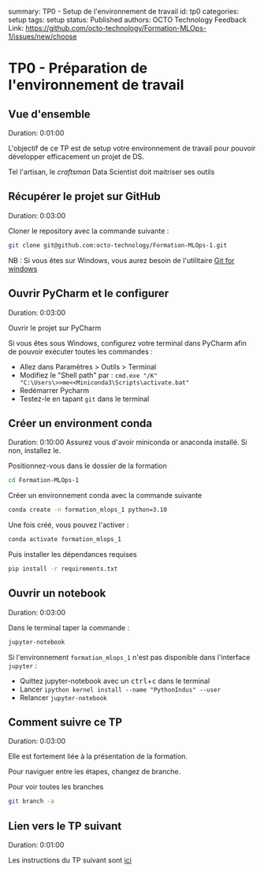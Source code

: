 summary: TP0 - Setup de l'environnement de travail
id: tp0
categories: setup
tags: setup
status: Published
authors: OCTO Technology
Feedback Link: https://github.com/octo-technology/Formation-MLOps-1/issues/new/choose

# TP0 - Préparation de l'environnement de travail

## Vue d'ensemble

Duration: 0:01:00

L'objectif de ce TP est de setup votre environnement de travail pour pouvoir développer efficacement un projet de DS.

Tel l'artisan, le _craftsman_ Data Scientist doit maitriser ses outils

## Récupérer le projet sur GitHub

Duration: 0:03:00

Cloner le repository avec la commande suivante : 

```sh
git clone git@github.com:octo-technology/Formation-MLOps-1.git
```

NB : Si vous êtes sur Windows, vous aurez besoin de l'utilitaire [Git for windows](https://gitforwindows.org/)

## Ouvrir PyCharm et le configurer

Duration: 0:03:00

Ouvrir le projet sur PyCharm

Si vous êtes sous Windows, configurez votre terminal dans PyCharm afin de pouvoir exécuter toutes les commandes :

- Allez dans Paramètres > Outils > Terminal
- Modifiez le "Shell path" par : `cmd.exe "/K" "C:\Users\>>me<<Miniconda3\Scripts\activate.bat"`
- Redémarrer Pycharm
- Testez-le en tapant `git` dans le terminal


## Créer un environment conda
Duration: 0:10:00
Assurez vous d'avoir miniconda or anaconda installé. Si non, installez le.

Positionnez-vous dans le dossier de la formation

```sh
cd Formation-MLOps-1
```

Créer un environnement conda avec la commande suivante

```sh
conda create -n formation_mlops_1 python=3.10
```

Une fois créé, vous pouvez l'activer : 

```sh
conda activate formation_mlops_1
```

Puis installer les dépendances requises

```sh
pip install -r requirements.txt
```

## Ouvrir un notebook
Duration: 0:03:00

Dans le terminal taper la commande : 

```sh
jupyter-notebook
```

Si l'environnement `formation_mlops_1` n'est pas disponible dans l'interface `jupyter` :

- Quittez jupyter-notebook avec un <kbd>ctrl</kbd>+<kbd>c</kbd> dans le terminal
- Lancer `ipython kernel install --name "PythonIndus" --user`
- Relancer `jupyter-notebook`

## Comment suivre ce TP

Duration: 0:03:00


Elle est fortement liée à la présentation de la formation.

Pour naviguer entre les étapes, changez de branche.

Pour voir toutes les branches
```sh
git branch -a
```
## Lien vers le TP suivant

Duration: 0:01:00

Les instructions du TP suivant sont [ici](https://octo-technology.github.io/Formation-MLOps-1/tp1#0)